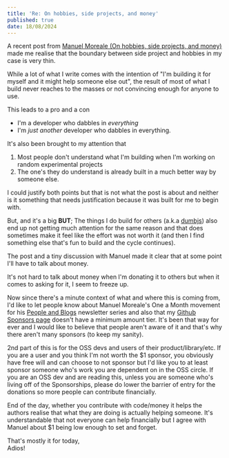 ```yaml
---
title: 'Re: On hobbies, side projects, and money'
published: true
date: 18/08/2024
---
```


A recent post from
[Manuel Moreale (On hobbies, side projects, and money)](https://manuelmoreale.com/on-hobbies-side-projects-and-money)
made me realise that the boundary between side project and hobbies in my case is
very thin.

While a lot of what I write comes with the intention of "I'm building it for
myself and it might help someone else out", the result of most of what I build
never reaches to the masses or not convincing enough for anyone to use.

This leads to a pro and a con

- I'm a developer who dabbles in _everything_
- I'm _just another_ developer who dabbles in everything.

It's also been brought to my attention that

1. Most people don't understand what I'm building when I'm working on random
   experimental projects
2. The one's they do understand is already built in a much better way by
   someone else.

I could justify both points but that is not what the post is about and neither
is it something that needs justification because it was built for me to begin
with.

But, and it's a big **BUT**; The things I do build for others (a.k.a
[dumbjs](http://github.com/dumbjs)) also end up not getting much attention for
the same reason and that does sometimes make it feel like the effort was not
worth it (and then I find something else that's fun to build and the cycle
continues).

The post and a tiny discussion with Manuel made it clear that at some point I'll
have to talk about money.

It's not hard to talk about money when I'm donating it to others but when it
comes to asking for it, I seem to freeze up.

Now since there's a minute context of what and where this is coming from, I'd like
to let people know about Manuel Moreale's One a Month movement for his
[People and Blogs](https://peopleandblogs.com) newsletter series and also that
my [Github Sponsors page](https://github.com/sponsors/barelyhuman/) doesn't have
a minimum amount tier. It's been that way for ever and I would like to believe
that people aren't aware of it and that's why there aren't many sponsors (to
keep my sanity).

2nd part of this is for the OSS devs and users of their product/library/etc. If
you are a user and you think I'm not worth the $1 sponsor, you obviously have
free will and can choose to not sponsor but I'd like you to at least sponsor
someone who's work you are dependent on in the OSS circle. If you are an OSS dev
and are reading this, unless you are someone who's living off of the
Sponsorships, please do lower the barrier of entry for the donations so more
people can contribute financially.

End of the day, whether you contribute with code/money it helps the authors
realise that what they are doing is actually helping someone. It's
understandable that not everyone can help financially but I agree with Manuel
about $1 being low enough to set and forget.

That's mostly it for today,\
Adios!
